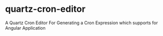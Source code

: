 # quartz-cron-editor
A Quartz Cron Editor For Generating a Cron Expression which supports for Angular Application
